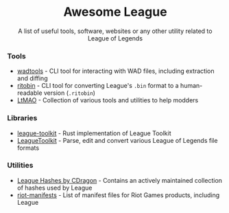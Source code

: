 <div align="center">
<h1>Awesome League</h1>

A list of useful tools, software, websites or any other utility related to League of Legends

</div>

### Tools
- [wadtools](https://github.com/LeagueToolkit/wadtools) - CLI tool for interacting with WAD files, including extraction and diffing
- [ritobin](https://github.com/moonshadow565/ritobin) - CLI tool for converting League's `.bin` format to a human-readable version (`.ritobin`)
- [LtMAO](https://github.com/tarngaina/LtMAO) - Collection of various tools and utilities to help modders

### Libraries
- [league-toolkit](https://github.com/LeagueToolkit/league-toolkit) - Rust implementation of League Toolkit
- [LeagueToolkit](https://github.com/LeagueToolkit/LeagueToolkit) - Parse, edit and convert various League of Legends file formats

### Utilities
- [League Hashes by CDragon](https://github.com/CommunityDragon/Data) - Contains an actively maintained collection of hashes used by League
- [riot-manifests](https://github.com/Morilli/riot-manifests) - List of manifest files for Riot Games products, including League
